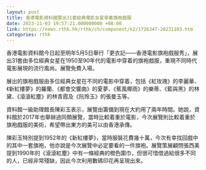 ```yaml
---
layout: post
title: 香港電影資料館展出31套經典電影女星穿着旗袍戲服
date: 2023-11-03 19:57:21.000000000 +08:00
link: https://news.rthk.hk/rthk/ch/component/k2/1726347-20231103.htm
categories: rthk
---
```


香港電影資料館今日起至明年5月5日舉行「更衣記——香港電影旗袍戲服秀」，展出31套由多位經典女星在1950至90年代的電影中穿着的旗袍戲服，重現不同時代電影展現的流行風尚。展覽免費入場。

展出的旗袍戲服由多位經典女星在不同的電影中穿着，包括《紅玫瑰》的李麗華、《新紅樓夢》的羅蘭、《都會交響曲》的夏夢、《蕉風椰雨》的樂蒂、《藍與黑》的林黛、《滾滾紅塵》的林青霞及《阮玲玉》的張曼玉等。

資料館一級助理館長陳彩玉表示，展覽由籌備到現在大約用了兩年時間。她說，資料館於2017年也舉辦過同類展覽，當時比較着重於電影，今次展覽則比較着重於旗袍戲服的美術，希望帶出東方的美可以由香港承傳。

陳彩玉特別提到1952年的《新紅樓夢》，當時服裝花費幾十萬，今次有幸找回戲中的其中一套旗袍，他亦說是今次展覽中必定要看的一件旗袍。展覽策展顧問張西美提到1990年的《滾滾紅塵》中有一條經典的橙色圍巾，但很可惜借過給很多不同的人，已經非常殘缺，因此今次利用數碼印花再呈現出來。
